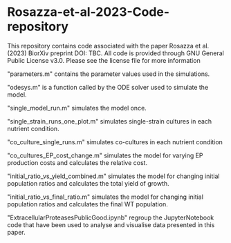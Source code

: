 # Rosazza-et-al-2023-Code-repository 
This repository contains code associated with the paper Rosazza et al. (2023) BiorXiv preprint DOI: TBC.
All code is provided through GNU General Public License v3.0. Please see the license file for more information

"parameters.m" contains the parameter values used in the simulations.

"odesys.m" is a function called by the ODE solver used to simulate the model.

"single_model_run.m" simulates the model once.

"single_strain_runs_one_plot.m" simulates single-strain cultures in each nutrient condition.

"co_culture_single_runs.m" simulates co-cultures in each nutrient condition

"co_cultures_EP_cost_change.m" simulates the model for varying EP production costs and calculates the relative cost.

"initial_ratio_vs_yield_combined.m" simulates the model for changing initial population ratios and calculates the total yield of growth.

"initial_ratio_vs_final_ratio.m" simulates the model for changing initial population ratios and calculates the final WT population.

"ExtracellularProteasesPublicGood.ipynb" regroup the JupyterNotebook code that have been used to analyse and visualise data presented in this paper.

